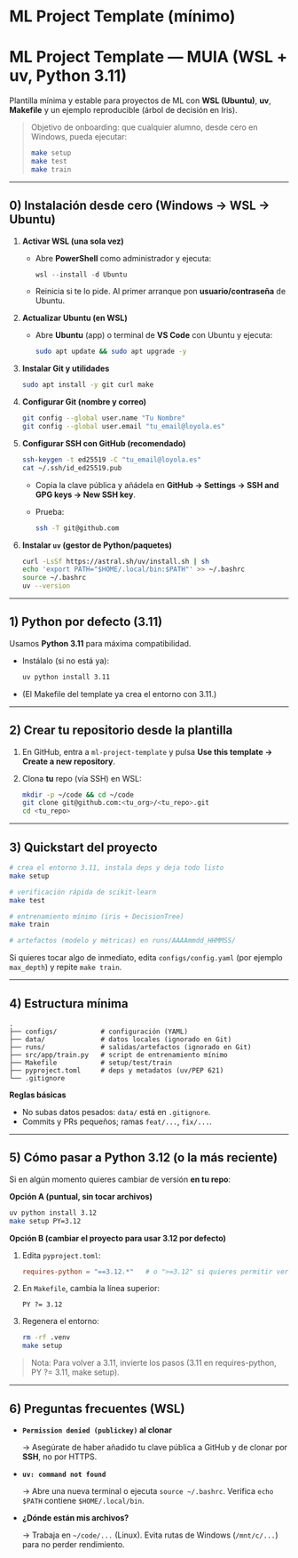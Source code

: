 # ML Project Template (mínimo)
# ML Project Template — MUIA (WSL + uv, Python 3.11)

Plantilla mínima y estable para proyectos de ML con **WSL (Ubuntu)**, **uv**, **Makefile** y un ejemplo reproducible (árbol de decisión en Iris).

> Objetivo de onboarding: que cualquier alumno, desde cero en Windows, pueda ejecutar:
> 
> 
> ```bash
> make setup
> make test
> make train
> 
> ```
> 

---

## 0) Instalación desde cero (Windows → WSL → Ubuntu)

1. **Activar WSL (una sola vez)**
    - Abre **PowerShell** como administrador y ejecuta:
        
        ```powershell
        wsl --install -d Ubuntu
        
        ```
        
    - Reinicia si te lo pide. Al primer arranque pon **usuario/contraseña** de Ubuntu.
2. **Actualizar Ubuntu (en WSL)**
    - Abre **Ubuntu** (app) o terminal de **VS Code** con Ubuntu y ejecuta:
        
        ```bash
        sudo apt update && sudo apt upgrade -y
        
        ```
        
3. **Instalar Git y utilidades**
    
    ```bash
    sudo apt install -y git curl make
    
    ```
    
4. **Configurar Git (nombre y correo)**
    
    ```bash
    git config --global user.name "Tu Nombre"
    git config --global user.email "tu_email@loyola.es"
    
    ```
    
5. **Configurar SSH con GitHub (recomendado)**
    
    ```bash
    ssh-keygen -t ed25519 -C "tu_email@loyola.es"
    cat ~/.ssh/id_ed25519.pub
    
    ```
    
    - Copia la clave pública y añádela en **GitHub → Settings → SSH and GPG keys → New SSH key**.
    - Prueba:
        
        ```bash
        ssh -T git@github.com
        
        ```
        
6. **Instalar `uv` (gestor de Python/paquetes)**
    
    ```bash
    curl -LsSf https://astral.sh/uv/install.sh | sh
    echo 'export PATH="$HOME/.local/bin:$PATH"' >> ~/.bashrc
    source ~/.bashrc
    uv --version
    
    ```
    

---

## 1) Python por defecto (3.11)

Usamos **Python 3.11** para máxima compatibilidad.

- Instálalo (si no está ya):
    
    ```bash
    uv python install 3.11
    
    ```
    
- (El Makefile del template ya crea el entorno con 3.11.)

---

## 2) Crear tu repositorio desde la plantilla

1. En GitHub, entra a `ml-project-template` y pulsa **Use this template → Create a new repository**.
2. Clona **tu** repo (vía SSH) en WSL:
    
    ```bash
    mkdir -p ~/code && cd ~/code
    git clone git@github.com:<tu_org>/<tu_repo>.git
    cd <tu_repo>
    
    ```
    

---

## 3) Quickstart del proyecto

```bash
# crea el entorno 3.11, instala deps y deja todo listo
make setup

# verificación rápida de scikit-learn
make test

# entrenamiento mínimo (iris + DecisionTree)
make train

# artefactos (modelo y métricas) en runs/AAAAmmdd_HHMMSS/

```

Si quieres tocar algo de inmediato, edita `configs/config.yaml` (por ejemplo `max_depth`) y repite `make train`.

---

## 4) Estructura mínima

```
.
├── configs/           # configuración (YAML)
├── data/              # datos locales (ignorado en Git)
├── runs/              # salidas/artefactos (ignorado en Git)
├── src/app/train.py   # script de entrenamiento mínimo
├── Makefile           # setup/test/train
├── pyproject.toml     # deps y metadatos (uv/PEP 621)
└── .gitignore

```

**Reglas básicas**

- No subas datos pesados: `data/` está en `.gitignore`.
- Commits y PRs pequeños; ramas `feat/...`, `fix/...`.

---

## 5) Cómo pasar a Python 3.12 (o la más reciente)

Si en algún momento quieres cambiar de versión **en tu repo**:

**Opción A (puntual, sin tocar archivos)**

```bash
uv python install 3.12
make setup PY=3.12

```

**Opción B (cambiar el proyecto para usar 3.12 por defecto)**

1. Edita `pyproject.toml`:
    
    ```toml
    requires-python = "==3.12.*"   # o ">=3.12" si quieres permitir versiones futuras
    
    ```
    
2. En `Makefile`, cambia la línea superior:
    
    ```
    PY ?= 3.12
    
    ```
    
3. Regenera el entorno:
    
    ```bash
    rm -rf .venv
    make setup
    
    ```
    

> Nota: Para volver a 3.11, invierte los pasos (3.11 en requires-python, PY ?= 3.11, make setup).
> 

---

## 6) Preguntas frecuentes (WSL)

- **`Permission denied (publickey)` al clonar**
    
    → Asegúrate de haber añadido tu clave pública a GitHub y de clonar por **SSH**, no por HTTPS.
    
- **`uv: command not found`**
    
    → Abre una nueva terminal o ejecuta `source ~/.bashrc`. Verifica `echo $PATH` contiene `$HOME/.local/bin`.
    
- **¿Dónde están mis archivos?**
    
    → Trabaja en `~/code/...` (Linux). Evita rutas de Windows (`/mnt/c/...`) para no perder rendimiento.